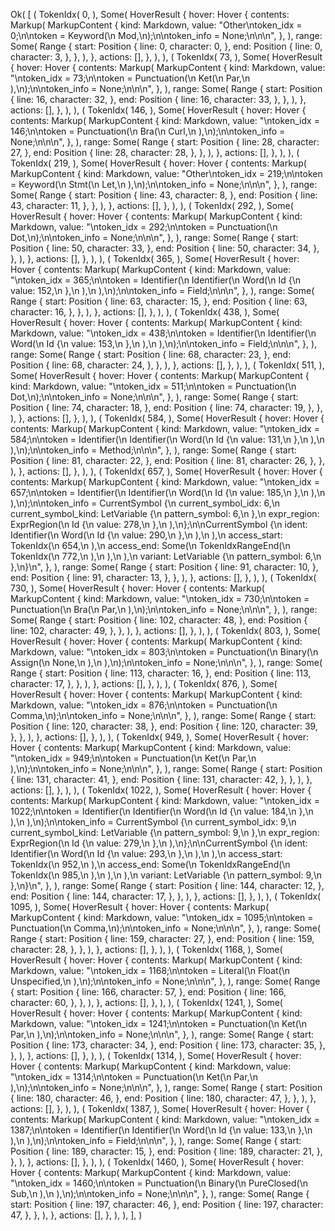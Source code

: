 Ok(
    [
        (
            TokenIdx(
                0,
            ),
            Some(
                HoverResult {
                    hover: Hover {
                        contents: Markup(
                            MarkupContent {
                                kind: Markdown,
                                value: "Other\ntoken_idx = 0;\n\ntoken = Keyword(\n    Mod,\n);\n\ntoken_info = None;\n\n\n",
                            },
                        ),
                        range: Some(
                            Range {
                                start: Position {
                                    line: 0,
                                    character: 0,
                                },
                                end: Position {
                                    line: 0,
                                    character: 3,
                                },
                            },
                        ),
                    },
                    actions: [],
                },
            ),
        ),
        (
            TokenIdx(
                73,
            ),
            Some(
                HoverResult {
                    hover: Hover {
                        contents: Markup(
                            MarkupContent {
                                kind: Markdown,
                                value: "\ntoken_idx = 73;\n\ntoken = Punctuation(\n    Ket(\n        Par,\n    ),\n);\n\ntoken_info = None;\n\n\n",
                            },
                        ),
                        range: Some(
                            Range {
                                start: Position {
                                    line: 16,
                                    character: 32,
                                },
                                end: Position {
                                    line: 16,
                                    character: 33,
                                },
                            },
                        ),
                    },
                    actions: [],
                },
            ),
        ),
        (
            TokenIdx(
                146,
            ),
            Some(
                HoverResult {
                    hover: Hover {
                        contents: Markup(
                            MarkupContent {
                                kind: Markdown,
                                value: "\ntoken_idx = 146;\n\ntoken = Punctuation(\n    Bra(\n        Curl,\n    ),\n);\n\ntoken_info = None;\n\n\n",
                            },
                        ),
                        range: Some(
                            Range {
                                start: Position {
                                    line: 28,
                                    character: 27,
                                },
                                end: Position {
                                    line: 28,
                                    character: 28,
                                },
                            },
                        ),
                    },
                    actions: [],
                },
            ),
        ),
        (
            TokenIdx(
                219,
            ),
            Some(
                HoverResult {
                    hover: Hover {
                        contents: Markup(
                            MarkupContent {
                                kind: Markdown,
                                value: "Other\ntoken_idx = 219;\n\ntoken = Keyword(\n    Stmt(\n        Let,\n    ),\n);\n\ntoken_info = None;\n\n\n",
                            },
                        ),
                        range: Some(
                            Range {
                                start: Position {
                                    line: 43,
                                    character: 8,
                                },
                                end: Position {
                                    line: 43,
                                    character: 11,
                                },
                            },
                        ),
                    },
                    actions: [],
                },
            ),
        ),
        (
            TokenIdx(
                292,
            ),
            Some(
                HoverResult {
                    hover: Hover {
                        contents: Markup(
                            MarkupContent {
                                kind: Markdown,
                                value: "\ntoken_idx = 292;\n\ntoken = Punctuation(\n    Dot,\n);\n\ntoken_info = None;\n\n\n",
                            },
                        ),
                        range: Some(
                            Range {
                                start: Position {
                                    line: 50,
                                    character: 33,
                                },
                                end: Position {
                                    line: 50,
                                    character: 34,
                                },
                            },
                        ),
                    },
                    actions: [],
                },
            ),
        ),
        (
            TokenIdx(
                365,
            ),
            Some(
                HoverResult {
                    hover: Hover {
                        contents: Markup(
                            MarkupContent {
                                kind: Markdown,
                                value: "\ntoken_idx = 365;\n\ntoken = Identifier(\n    Identifier(\n        Word(\n            Id {\n                value: 152,\n            },\n        ),\n    ),\n);\n\ntoken_info = Field;\n\n\n",
                            },
                        ),
                        range: Some(
                            Range {
                                start: Position {
                                    line: 63,
                                    character: 15,
                                },
                                end: Position {
                                    line: 63,
                                    character: 16,
                                },
                            },
                        ),
                    },
                    actions: [],
                },
            ),
        ),
        (
            TokenIdx(
                438,
            ),
            Some(
                HoverResult {
                    hover: Hover {
                        contents: Markup(
                            MarkupContent {
                                kind: Markdown,
                                value: "\ntoken_idx = 438;\n\ntoken = Identifier(\n    Identifier(\n        Word(\n            Id {\n                value: 153,\n            },\n        ),\n    ),\n);\n\ntoken_info = Field;\n\n\n",
                            },
                        ),
                        range: Some(
                            Range {
                                start: Position {
                                    line: 68,
                                    character: 23,
                                },
                                end: Position {
                                    line: 68,
                                    character: 24,
                                },
                            },
                        ),
                    },
                    actions: [],
                },
            ),
        ),
        (
            TokenIdx(
                511,
            ),
            Some(
                HoverResult {
                    hover: Hover {
                        contents: Markup(
                            MarkupContent {
                                kind: Markdown,
                                value: "\ntoken_idx = 511;\n\ntoken = Punctuation(\n    Dot,\n);\n\ntoken_info = None;\n\n\n",
                            },
                        ),
                        range: Some(
                            Range {
                                start: Position {
                                    line: 74,
                                    character: 18,
                                },
                                end: Position {
                                    line: 74,
                                    character: 19,
                                },
                            },
                        ),
                    },
                    actions: [],
                },
            ),
        ),
        (
            TokenIdx(
                584,
            ),
            Some(
                HoverResult {
                    hover: Hover {
                        contents: Markup(
                            MarkupContent {
                                kind: Markdown,
                                value: "\ntoken_idx = 584;\n\ntoken = Identifier(\n    Identifier(\n        Word(\n            Id {\n                value: 131,\n            },\n        ),\n    ),\n);\n\ntoken_info = Method;\n\n\n",
                            },
                        ),
                        range: Some(
                            Range {
                                start: Position {
                                    line: 81,
                                    character: 22,
                                },
                                end: Position {
                                    line: 81,
                                    character: 26,
                                },
                            },
                        ),
                    },
                    actions: [],
                },
            ),
        ),
        (
            TokenIdx(
                657,
            ),
            Some(
                HoverResult {
                    hover: Hover {
                        contents: Markup(
                            MarkupContent {
                                kind: Markdown,
                                value: "\ntoken_idx = 657;\n\ntoken = Identifier(\n    Identifier(\n        Word(\n            Id {\n                value: 185,\n            },\n        ),\n    ),\n);\n\ntoken_info = CurrentSymbol {\n    current_symbol_idx: 6,\n    current_symbol_kind: LetVariable {\n        pattern_symbol: 6,\n    },\n    expr_region: ExprRegion(\n        Id {\n            value: 278,\n        },\n    ),\n};\n\nCurrentSymbol {\n    ident: Identifier(\n        Word(\n            Id {\n                value: 290,\n            },\n        ),\n    ),\n    access_start: TokenIdx(\n        654,\n    ),\n    access_end: Some(\n        TokenIdxRangeEnd(\n            TokenIdx(\n                772,\n            ),\n        ),\n    ),\n    variant: LetVariable {\n        pattern_symbol: 6,\n    },\n}\n",
                            },
                        ),
                        range: Some(
                            Range {
                                start: Position {
                                    line: 91,
                                    character: 10,
                                },
                                end: Position {
                                    line: 91,
                                    character: 13,
                                },
                            },
                        ),
                    },
                    actions: [],
                },
            ),
        ),
        (
            TokenIdx(
                730,
            ),
            Some(
                HoverResult {
                    hover: Hover {
                        contents: Markup(
                            MarkupContent {
                                kind: Markdown,
                                value: "\ntoken_idx = 730;\n\ntoken = Punctuation(\n    Bra(\n        Par,\n    ),\n);\n\ntoken_info = None;\n\n\n",
                            },
                        ),
                        range: Some(
                            Range {
                                start: Position {
                                    line: 102,
                                    character: 48,
                                },
                                end: Position {
                                    line: 102,
                                    character: 49,
                                },
                            },
                        ),
                    },
                    actions: [],
                },
            ),
        ),
        (
            TokenIdx(
                803,
            ),
            Some(
                HoverResult {
                    hover: Hover {
                        contents: Markup(
                            MarkupContent {
                                kind: Markdown,
                                value: "\ntoken_idx = 803;\n\ntoken = Punctuation(\n    Binary(\n        Assign(\n            None,\n        ),\n    ),\n);\n\ntoken_info = None;\n\n\n",
                            },
                        ),
                        range: Some(
                            Range {
                                start: Position {
                                    line: 113,
                                    character: 16,
                                },
                                end: Position {
                                    line: 113,
                                    character: 17,
                                },
                            },
                        ),
                    },
                    actions: [],
                },
            ),
        ),
        (
            TokenIdx(
                876,
            ),
            Some(
                HoverResult {
                    hover: Hover {
                        contents: Markup(
                            MarkupContent {
                                kind: Markdown,
                                value: "\ntoken_idx = 876;\n\ntoken = Punctuation(\n    Comma,\n);\n\ntoken_info = None;\n\n\n",
                            },
                        ),
                        range: Some(
                            Range {
                                start: Position {
                                    line: 120,
                                    character: 38,
                                },
                                end: Position {
                                    line: 120,
                                    character: 39,
                                },
                            },
                        ),
                    },
                    actions: [],
                },
            ),
        ),
        (
            TokenIdx(
                949,
            ),
            Some(
                HoverResult {
                    hover: Hover {
                        contents: Markup(
                            MarkupContent {
                                kind: Markdown,
                                value: "\ntoken_idx = 949;\n\ntoken = Punctuation(\n    Ket(\n        Par,\n    ),\n);\n\ntoken_info = None;\n\n\n",
                            },
                        ),
                        range: Some(
                            Range {
                                start: Position {
                                    line: 131,
                                    character: 41,
                                },
                                end: Position {
                                    line: 131,
                                    character: 42,
                                },
                            },
                        ),
                    },
                    actions: [],
                },
            ),
        ),
        (
            TokenIdx(
                1022,
            ),
            Some(
                HoverResult {
                    hover: Hover {
                        contents: Markup(
                            MarkupContent {
                                kind: Markdown,
                                value: "\ntoken_idx = 1022;\n\ntoken = Identifier(\n    Identifier(\n        Word(\n            Id {\n                value: 184,\n            },\n        ),\n    ),\n);\n\ntoken_info = CurrentSymbol {\n    current_symbol_idx: 9,\n    current_symbol_kind: LetVariable {\n        pattern_symbol: 9,\n    },\n    expr_region: ExprRegion(\n        Id {\n            value: 279,\n        },\n    ),\n};\n\nCurrentSymbol {\n    ident: Identifier(\n        Word(\n            Id {\n                value: 293,\n            },\n        ),\n    ),\n    access_start: TokenIdx(\n        952,\n    ),\n    access_end: Some(\n        TokenIdxRangeEnd(\n            TokenIdx(\n                985,\n            ),\n        ),\n    ),\n    variant: LetVariable {\n        pattern_symbol: 9,\n    },\n}\n",
                            },
                        ),
                        range: Some(
                            Range {
                                start: Position {
                                    line: 144,
                                    character: 12,
                                },
                                end: Position {
                                    line: 144,
                                    character: 17,
                                },
                            },
                        ),
                    },
                    actions: [],
                },
            ),
        ),
        (
            TokenIdx(
                1095,
            ),
            Some(
                HoverResult {
                    hover: Hover {
                        contents: Markup(
                            MarkupContent {
                                kind: Markdown,
                                value: "\ntoken_idx = 1095;\n\ntoken = Punctuation(\n    Comma,\n);\n\ntoken_info = None;\n\n\n",
                            },
                        ),
                        range: Some(
                            Range {
                                start: Position {
                                    line: 159,
                                    character: 27,
                                },
                                end: Position {
                                    line: 159,
                                    character: 28,
                                },
                            },
                        ),
                    },
                    actions: [],
                },
            ),
        ),
        (
            TokenIdx(
                1168,
            ),
            Some(
                HoverResult {
                    hover: Hover {
                        contents: Markup(
                            MarkupContent {
                                kind: Markdown,
                                value: "\ntoken_idx = 1168;\n\ntoken = Literal(\n    Float(\n        Unspecified,\n    ),\n);\n\ntoken_info = None;\n\n\n",
                            },
                        ),
                        range: Some(
                            Range {
                                start: Position {
                                    line: 166,
                                    character: 57,
                                },
                                end: Position {
                                    line: 166,
                                    character: 60,
                                },
                            },
                        ),
                    },
                    actions: [],
                },
            ),
        ),
        (
            TokenIdx(
                1241,
            ),
            Some(
                HoverResult {
                    hover: Hover {
                        contents: Markup(
                            MarkupContent {
                                kind: Markdown,
                                value: "\ntoken_idx = 1241;\n\ntoken = Punctuation(\n    Ket(\n        Par,\n    ),\n);\n\ntoken_info = None;\n\n\n",
                            },
                        ),
                        range: Some(
                            Range {
                                start: Position {
                                    line: 173,
                                    character: 34,
                                },
                                end: Position {
                                    line: 173,
                                    character: 35,
                                },
                            },
                        ),
                    },
                    actions: [],
                },
            ),
        ),
        (
            TokenIdx(
                1314,
            ),
            Some(
                HoverResult {
                    hover: Hover {
                        contents: Markup(
                            MarkupContent {
                                kind: Markdown,
                                value: "\ntoken_idx = 1314;\n\ntoken = Punctuation(\n    Ket(\n        Par,\n    ),\n);\n\ntoken_info = None;\n\n\n",
                            },
                        ),
                        range: Some(
                            Range {
                                start: Position {
                                    line: 180,
                                    character: 46,
                                },
                                end: Position {
                                    line: 180,
                                    character: 47,
                                },
                            },
                        ),
                    },
                    actions: [],
                },
            ),
        ),
        (
            TokenIdx(
                1387,
            ),
            Some(
                HoverResult {
                    hover: Hover {
                        contents: Markup(
                            MarkupContent {
                                kind: Markdown,
                                value: "\ntoken_idx = 1387;\n\ntoken = Identifier(\n    Identifier(\n        Word(\n            Id {\n                value: 133,\n            },\n        ),\n    ),\n);\n\ntoken_info = Field;\n\n\n",
                            },
                        ),
                        range: Some(
                            Range {
                                start: Position {
                                    line: 189,
                                    character: 15,
                                },
                                end: Position {
                                    line: 189,
                                    character: 21,
                                },
                            },
                        ),
                    },
                    actions: [],
                },
            ),
        ),
        (
            TokenIdx(
                1460,
            ),
            Some(
                HoverResult {
                    hover: Hover {
                        contents: Markup(
                            MarkupContent {
                                kind: Markdown,
                                value: "\ntoken_idx = 1460;\n\ntoken = Punctuation(\n    Binary(\n        PureClosed(\n            Sub,\n        ),\n    ),\n);\n\ntoken_info = None;\n\n\n",
                            },
                        ),
                        range: Some(
                            Range {
                                start: Position {
                                    line: 197,
                                    character: 46,
                                },
                                end: Position {
                                    line: 197,
                                    character: 47,
                                },
                            },
                        ),
                    },
                    actions: [],
                },
            ),
        ),
    ],
)